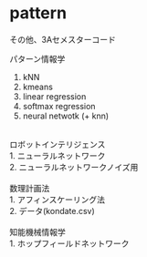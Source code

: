 # pattern
その他、3Aセメスターコード

パターン情報学<br>		
1. kNN<br>		
2. kmeans<br>
3. linear regression<br>
4. softmax regression<br>
5. neural netwotk (+ knn)<br>

<br>
ロボットインテリジェンス<br>
1. ニューラルネットワーク<br>
2. ニューラルネットワークノイズ用<br>

<br>
数理計画法<br>
1. アフィンスケーリング法<br>
2. データ(kondate.csv)<br>

<br>
知能機械情報学<br>
1. ホップフィールドネットワーク<br>